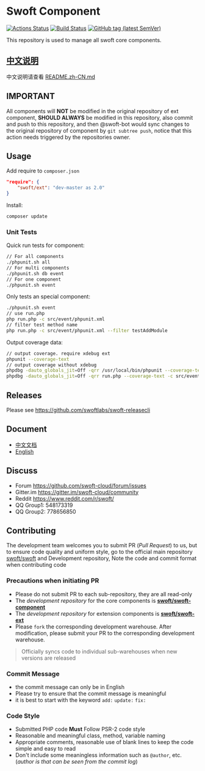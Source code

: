 # Swoft Component

[![Actions Status](https://github.com/swoft-cloud/swoft-component/workflows/Unit-tests/badge.svg)](https://github.com/swoft-cloud/swoft-component/actions)
[![Build Status](https://travis-ci.org/swoft-cloud/swoft-component.svg?branch=master)](https://travis-ci.org/swoft-cloud/swoft-component)
[![GitHub tag (latest SemVer)](https://img.shields.io/github/tag/swoft-cloud/swoft-component)](https://github.com/swoft-cloud/swoft-component)

This repository is used to manage all swoft core components.

## [中文说明](README.zh-CN.md)

中文说明请查看 [README.zh-CN.md](README.zh-CN.md)

## IMPORTANT

All components will **NOT** be modified in the original repository of ext component, **SHOULD ALWAYS** be modified in this repository, also commit and push to this repository, and then @swoft-bot would sync changes to the original repository of component by `git subtree push`, notice that this action needs triggered by the repositories owner.

## Usage

Add require to `composer.json`

```json
"require": {
    "swoft/ext": "dev-master as 2.0"
}
```

Install:

```bash
composer update
```

### Unit Tests

Quick run tests for component:

```bash
// For all components
./phpunit.sh all
// For multi components
./phpunit.sh db event
// For one component
./phpunit.sh event
```

Only tests an special component:

```bash
./phpunit.sh event
// use run.php
php run.php -c src/event/phpunit.xml
// filter test method name
php run.php -c src/event/phpunit.xml --filter testAddModule
```

Output coverage data:

```bash
// output coverage. require xdebug ext
phpunit --coverage-text
// output coverage without xdebug
phpdbg -dauto_globals_jit=Off -qrr /usr/local/bin/phpunit --coverage-text
phpdbg -dauto_globals_jit=Off -qrr run.php --coverage-text -c src/event/phpunit.xml
```

## Releases

Please see https://github.com/swoftlabs/swoft-releasecli

## Document

- [中文文档](https://www.swoft.org/docs)
- [English](https://en.swoft.org/docs)

## Discuss

- Forum https://github.com/swoft-cloud/forum/issues
- Gitter.im https://gitter.im/swoft-cloud/community
- Reddit https://www.reddit.com/r/swoft/
- QQ Group1: 548173319      
- QQ Group2: 778656850

## Contributing

The development team welcomes you to submit PR (_Pull Request_) to us, but to ensure code quality and uniform style, go to the official main repository [swoft/swoft](https://github.com/swoft-cloud/swoft) and Development repository, Note the code and commit format when contributing code

### Precautions when initiating PR

- Please do not submit PR to each sub-repository, they are all read-only
- The _development repository_ for the core components is **[swoft/swoft-component][core]**
- The _development repository_ for extension components is **[swoft/swoft-ext][ext]**
- Please `fork` the corresponding development warehouse. After modification, please submit your PR to the corresponding development warehouse.

> Officially syncs code to individual sub-warehouses when new versions are released
### Commit Message

- the commit message can only be in English
- Please try to ensure that the commit message is meaningful
- it is best to start with the keyword `add:` `update:` `fix:`

### Code Style

- Submitted PHP code **Must** Follow PSR-2 code style
- Reasonable and meaningful class, method, variable naming
- Appropriate comments, reasonable use of blank lines to keep the code simple and easy to read
- Don't include some meaningless information such as `@author`, etc. (_author is  that can be seen from the commit log_)


[core]: https://github.com/swoft-cloud/swoft-component
[ext]: https://github.com/swoft-cloud/swoft-ext
